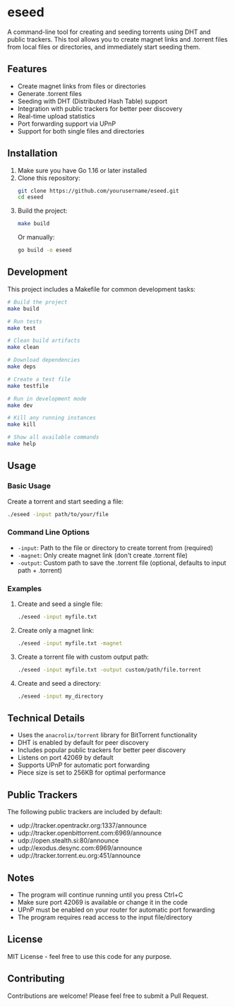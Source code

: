 # eseed

A command-line tool for creating and seeding torrents using DHT and public trackers. This tool allows you to create magnet links and .torrent files from local files or directories, and immediately start seeding them.

## Features

- Create magnet links from files or directories
- Generate .torrent files
- Seeding with DHT (Distributed Hash Table) support
- Integration with public trackers for better peer discovery
- Real-time upload statistics
- Port forwarding support via UPnP
- Support for both single files and directories

## Installation

1. Make sure you have Go 1.16 or later installed
2. Clone this repository:
   ```bash
   git clone https://github.com/yourusername/eseed.git
   cd eseed
   ```
3. Build the project:
   ```bash
   make build
   ```
   Or manually:
   ```bash
   go build -o eseed
   ```

## Development

This project includes a Makefile for common development tasks:

```bash
# Build the project
make build

# Run tests
make test

# Clean build artifacts
make clean

# Download dependencies
make deps

# Create a test file
make testfile

# Run in development mode
make dev

# Kill any running instances
make kill

# Show all available commands
make help
```

## Usage

### Basic Usage

Create a torrent and start seeding a file:
```bash
./eseed -input path/to/your/file
```

### Command Line Options

- `-input`: Path to the file or directory to create torrent from (required)
- `-magnet`: Only create magnet link (don't create .torrent file)
- `-output`: Custom path to save the .torrent file (optional, defaults to input path + .torrent)

### Examples

1. Create and seed a single file:
   ```bash
   ./eseed -input myfile.txt
   ```

2. Create only a magnet link:
   ```bash
   ./eseed -input myfile.txt -magnet
   ```

3. Create a torrent file with custom output path:
   ```bash
   ./eseed -input myfile.txt -output custom/path/file.torrent
   ```

4. Create and seed a directory:
   ```bash
   ./eseed -input my_directory
   ```

## Technical Details

- Uses the `anacrolix/torrent` library for BitTorrent functionality
- DHT is enabled by default for peer discovery
- Includes popular public trackers for better peer discovery
- Listens on port 42069 by default
- Supports UPnP for automatic port forwarding
- Piece size is set to 256KB for optimal performance

## Public Trackers

The following public trackers are included by default:
- udp://tracker.opentrackr.org:1337/announce
- udp://tracker.openbittorrent.com:6969/announce
- udp://open.stealth.si:80/announce
- udp://exodus.desync.com:6969/announce
- udp://tracker.torrent.eu.org:451/announce

## Notes

- The program will continue running until you press Ctrl+C
- Make sure port 42069 is available or change it in the code
- UPnP must be enabled on your router for automatic port forwarding
- The program requires read access to the input file/directory

## License

MIT License - feel free to use this code for any purpose.

## Contributing

Contributions are welcome! Please feel free to submit a Pull Request.
